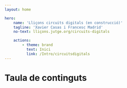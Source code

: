```yaml
---
layout: home

hero:
    name: 'Lliçons circuits digitals (en construcció)'
    tagline: 'Xavier Casas i Francesc Madrid'
    no-text: lliçons.jutge.org/circuits-digitals

    actions:
        - theme: brand
          text: Inici
          link: /Intro/circuitsdigitals
---
```


<h1 class="tagline">Taula de continguts</h1>

<MyIndex/>
